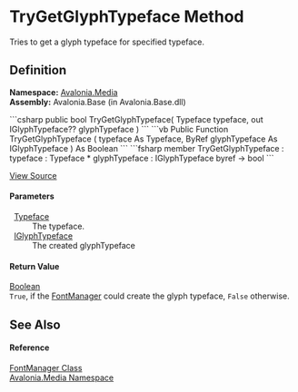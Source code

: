 # TryGetGlyphTypeface Method


Tries to get a glyph typeface for specified typeface.



## Definition
**Namespace:** <a href="N_Avalonia_Media">Avalonia.Media</a>  
**Assembly:** Avalonia.Base (in Avalonia.Base.dll)

<Tabs groupId="api-code-preview">
<TabItem value="csharp" label="C#">
```csharp
public bool TryGetGlyphTypeface(
	Typeface typeface,
	out IGlyphTypeface?? glyphTypeface
)
```
</TabItem>
<TabItem value="vb" label="VB">
```vb
Public Function TryGetGlyphTypeface ( 
	typeface As Typeface,
	<OutAttribute> ByRef glyphTypeface As IGlyphTypeface
) As Boolean
```
</TabItem>
<TabItem value="fsharp" label="F#">
```fsharp
member TryGetGlyphTypeface : 
        typeface : Typeface * 
        glyphTypeface : IGlyphTypeface byref -> bool 
```
</TabItem>
</Tabs>



<a href="https://github.com/AvaloniaUI/Avalonia/tree/master/src/Avalonia.Base/Media/FontManager.cs#L92" title="View the source code">View Source</a>



#### Parameters
<dl><dt>  <a href="T_Avalonia_Media_Typeface">Typeface</a></dt><dd>The typeface.</dd><dt>  <a href="T_Avalonia_Media_IGlyphTypeface">IGlyphTypeface</a></dt><dd>The created glyphTypeface</dd></dl>

#### Return Value
<a href="https://learn.microsoft.com/dotnet/api/system.boolean" target="_blank" rel="noopener noreferrer">Boolean</a>  
`True`, if the <a href="T_Avalonia_Media_FontManager">FontManager</a> could create the glyph typeface, `False` otherwise.

## See Also


#### Reference
<a href="T_Avalonia_Media_FontManager">FontManager Class</a>  
<a href="N_Avalonia_Media">Avalonia.Media Namespace</a>  

